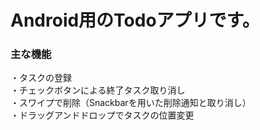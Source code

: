 # Android用のTodoアプリです。

### 主な機能
・タスクの登録  
・チェックボタンによる終了タスク取り消し  
・スワイプで削除（Snackbarを用いた削除通知と取り消し）  
・ドラッグアンドドロップでタスクの位置変更  

